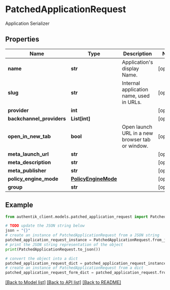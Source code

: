 # PatchedApplicationRequest

Application Serializer

## Properties

Name | Type | Description | Notes
------------ | ------------- | ------------- | -------------
**name** | **str** | Application&#39;s display Name. | [optional] 
**slug** | **str** | Internal application name, used in URLs. | [optional] 
**provider** | **int** |  | [optional] 
**backchannel_providers** | **List[int]** |  | [optional] 
**open_in_new_tab** | **bool** | Open launch URL in a new browser tab or window. | [optional] 
**meta_launch_url** | **str** |  | [optional] 
**meta_description** | **str** |  | [optional] 
**meta_publisher** | **str** |  | [optional] 
**policy_engine_mode** | [**PolicyEngineMode**](PolicyEngineMode.md) |  | [optional] 
**group** | **str** |  | [optional] 

## Example

```python
from authentik_client.models.patched_application_request import PatchedApplicationRequest

# TODO update the JSON string below
json = "{}"
# create an instance of PatchedApplicationRequest from a JSON string
patched_application_request_instance = PatchedApplicationRequest.from_json(json)
# print the JSON string representation of the object
print(PatchedApplicationRequest.to_json())

# convert the object into a dict
patched_application_request_dict = patched_application_request_instance.to_dict()
# create an instance of PatchedApplicationRequest from a dict
patched_application_request_form_dict = patched_application_request.from_dict(patched_application_request_dict)
```
[[Back to Model list]](../README.md#documentation-for-models) [[Back to API list]](../README.md#documentation-for-api-endpoints) [[Back to README]](../README.md)


